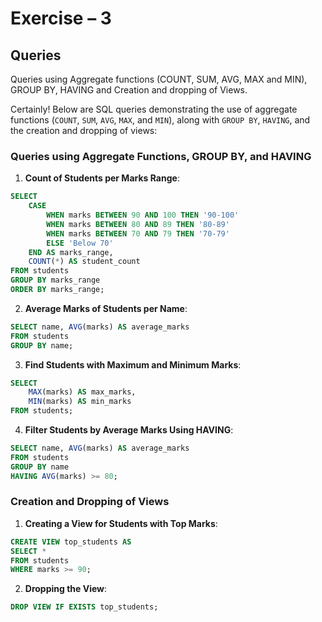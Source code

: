 # Exercise – 3

## Queries

Queries using Aggregate functions (COUNT, SUM, AVG, MAX and MIN), GROUP BY, HAVING and Creation and dropping of Views.

Certainly! Below are SQL queries demonstrating the use of aggregate functions (`COUNT`, `SUM`, `AVG`, `MAX`, and `MIN`), along with `GROUP BY`, `HAVING`, and the creation and dropping of views:

### Queries using Aggregate Functions, GROUP BY, and HAVING

1. **Count of Students per Marks Range**:

```sql
SELECT 
    CASE 
        WHEN marks BETWEEN 90 AND 100 THEN '90-100'
        WHEN marks BETWEEN 80 AND 89 THEN '80-89'
        WHEN marks BETWEEN 70 AND 79 THEN '70-79'
        ELSE 'Below 70'
    END AS marks_range,
    COUNT(*) AS student_count
FROM students
GROUP BY marks_range
ORDER BY marks_range;
```

2. **Average Marks of Students per Name**:

```sql
SELECT name, AVG(marks) AS average_marks
FROM students
GROUP BY name;
```

3. **Find Students with Maximum and Minimum Marks**:

```sql
SELECT 
    MAX(marks) AS max_marks,
    MIN(marks) AS min_marks
FROM students;
```

4. **Filter Students by Average Marks Using HAVING**:

```sql
SELECT name, AVG(marks) AS average_marks
FROM students
GROUP BY name
HAVING AVG(marks) >= 80;
```

### Creation and Dropping of Views

1. **Creating a View for Students with Top Marks**:

```sql
CREATE VIEW top_students AS
SELECT *
FROM students
WHERE marks >= 90;
```

2. **Dropping the View**:

```sql
DROP VIEW IF EXISTS top_students;
```
